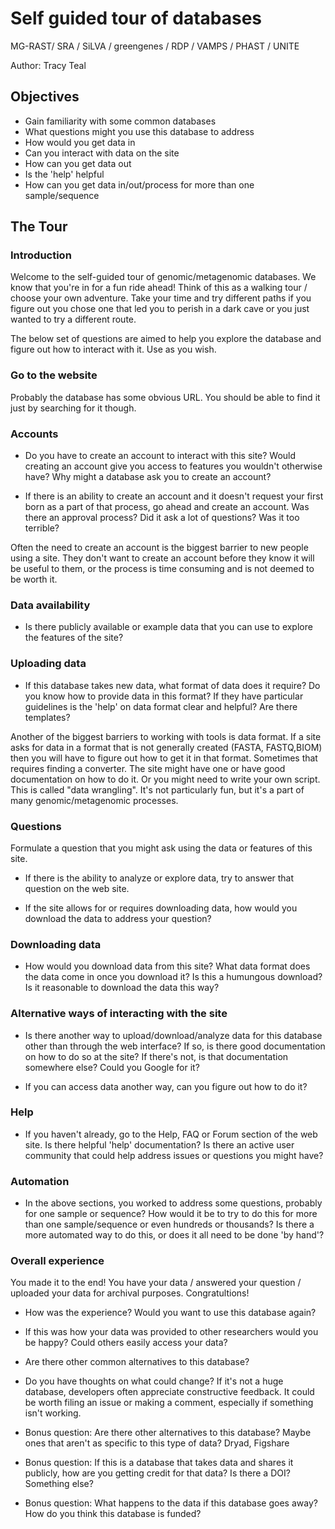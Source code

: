 # Self guided tour of databases

MG-RAST/ SRA / SiLVA / greengenes / RDP / VAMPS / PHAST / UNITE

Author: Tracy Teal

## Objectives

- Gain familiarity with some common databases
- What questions might you use this database to address
- How would you get data in
- Can you interact with data on the site
- How can you get data out
- Is the 'help' helpful
- How can you get data in/out/process for more than one sample/sequence

## The Tour

### Introduction

Welcome to the self-guided tour of genomic/metagenomic databases. We know
that you're in for a fun ride ahead! Think of this as a walking tour / choose
your own adventure. Take your time and try different paths if you figure
out you chose one that led you to perish in a dark cave or you just
wanted to try a different route.

The below set of questions are aimed to help you explore the database
and figure out how to interact with it. Use as you wish.

### Go to the website

Probably the database has some obvious URL. You should be able to find it
just by searching for it though.

### Accounts

- Do you have to create an account to interact with this site? Would creating
an account give you access to features you wouldn't otherwise have? Why might
a database ask you to create an account?

- If there is an ability to create an account and it doesn't request your first
born as a part of that process, go ahead and create an account. Was there
an approval process? Did it ask a lot of questions? Was it too terrible?

Often the need to create an account is the biggest barrier to new people using
a site. They don't want to create an account before they know it will be useful
to them, or the process is time consuming and is not deemed to be worth it.

### Data availability

- Is there publicly available or example data that you can use to explore the
features of the site?

### Uploading data

- If this database takes new data, what format of data does it require? Do
you know how to provide data in this format? If they have particular guidelines
is the 'help' on data format clear and helpful? Are there templates?

Another of the biggest barriers to working with tools is data format. If a
site asks for data in a format that is not generally created (FASTA, FASTQ,BIOM)
then you will have to figure out how to get it in that format. Sometimes that
requires finding a converter. The site might have one or have good documentation
on how to do it. Or you might need to write your own script. This is
called "data wrangling". It's not particularly fun, but it's a part of
many genomic/metagenomic processes.


### Questions

Formulate a question that you might ask using the data or features of
this site.

- If there is the ability to analyze or explore data, try to
answer that question on the web site.

- If the site allows for or requires downloading data, how would you download
the data to address your question?

### Downloading data

- How would you download data from this site? What data format does
the data come in once you download it? Is this a humungous download?
Is it reasonable to download the data this way?

### Alternative ways of interacting with the site

- Is there another way to upload/download/analyze data for this database
other than through the web interface? If so, is there good documentation
on how to do so at the site? If there's not, is that documentation
somewhere else? Could you Google for it?

- If you can access data another way, can you figure out how to do it?

### Help

- If you haven't already, go to the Help, FAQ or Forum section of the web
site. Is there helpful 'help' documentation? Is there an active user
community that could help address issues or questions you might have?

### Automation

- In the above sections, you worked to address some questions, probably
for one sample or sequence? How would it be to try to do this for more
than one sample/sequence or even hundreds or thousands? Is there a more
automated way to do this, or does it all need to be done 'by hand'?

### Overall experience

You made it to the end! You have your data / answered your question / uploaded
your data for archival purposes. Congratultions!

- How was the experience? Would you want to use this database again?

- If this was how your data was provided to other researchers would you
be happy? Could others easily access your data?

- Are there other common alternatives to this database?

- Do you have thoughts on what could change? If it's not a huge database,
developers often appreciate constructive feedback. It could be worth
filing an issue or making a comment, especially if something isn't working.

- Bonus question: Are there other alternatives to this database? Maybe ones
that aren't as specific to this type of data? Dryad, Figshare

- Bonus question: If this is a database that takes data and shares it
publicly, how are you getting credit for that data? Is there a DOI? Something
else?

- Bonus question: What happens to the data if this database goes away? How
do you think this database is funded?
